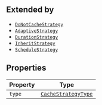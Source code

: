 ## Extended by

- [`DoNotCacheStrategy`](DoNotCacheStrategy.md)
- [`AdaptiveStrategy`](AdaptiveStrategy.md)
- [`DurationStrategy`](DurationStrategy.md)
- [`InheritStrategy`](InheritStrategy.md)
- [`ScheduleStrategy`](ScheduleStrategy.md)

## Properties

| Property | Type |
| ------ | ------ |
| <a id="type"></a> `type` | [`CacheStrategyType`](../type-aliases/CacheStrategyType.md) |
